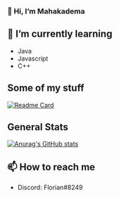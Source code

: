 ### 👋 Hi, I’m Mahakadema
## 🌱 I’m currently learning
- Java
- Javascript
- C++
## Some of my stuff
[![Readme Card](https://github-readme-stats.vercel.app/api/pin/?username=Mahakadema&repo=maka-wynn)](https://github.com/anuraghazra/github-readme-stats)
## General Stats
[![Anurag's GitHub stats](https://github-readme-stats.vercel.app/api?username=Mahakadema&count_private=true&show_icons=true&theme=vue-dark)](https://github.com/anuraghazra/github-readme-stats)
## 📫 How to reach me
- Discord: Florian#8249
